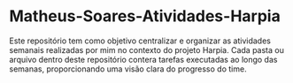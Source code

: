 # Matheus-Soares-Atividades-Harpia
Este repositório tem como objetivo centralizar e organizar as atividades semanais realizadas por mim no contexto do projeto Harpia. Cada pasta ou arquivo dentro deste repositório contera tarefas executadas ao longo das semanas, proporcionando uma visão clara do progresso do time.
